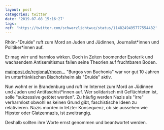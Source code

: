 ```yaml
---
layout: post
categories: twitter
date: '2019-07-08 15:16:27'
tags: 
ref: 'https://twitter.com/schwarzlichtwue/status/1148249495777554432'
---
```

Rhön-"Druide" ruft zum Mord an Juden und Jüdinnen, Journalist\*innen und Politiker\*innen auf.



Er mag wirr und harmlos wirken. Doch in Zeiten boomender Esoterik und wachsendem Antisemitismus fallen seine Theorien auf fruchtbaren Boden.



[mainpost.de/regional/rhoen…](https://www.mainpost.de/regional/rhoengrabfeld/Rhoener-Druide-Rief-Rechtsextremist-zum-Mord-auf;art765,10271837)
"Burgos von Buchonia" war vor gut 10 Jahren im unterfränkischen Bischofsheim als "Druide" aktiv.

Nun wohnt er in Brandenburg und ruft im Internet zum Mord an Jüdinnen und Juden und Antifaschist\*innen auf. Wer solidarisch mit Geflüchteten ist, solle "sukzessive getötet werden".
Zu häufig werden Nazis als "irre" verharmlost obwohl es keinen Grund gibt, faschistische Ideen zu relativieren. Nazis morden in letzter Konsequenz, ob sie aussehen wie Hipster oder Glatzennazis, ist zweitrangig.



Deshalb sollten ihre Worte ernst genommen und beantwortet werden.